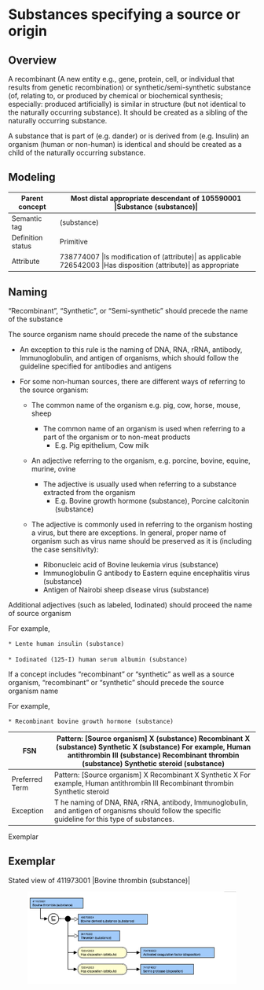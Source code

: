 # Substances specifying a source or origin

## Overview

A recombinant (A new entity e.g., gene, protein, cell, or individual that results from genetic recombination) or synthetic/semi-synthetic substance (of, relating to, or produced by chemical or biochemical synthesis; especially: produced artificially) is similar in structure (but not identical to the naturally occurring substance). It should be created as a sibling of the naturally occurring substance.

A substance that is part of (e.g. dander) or is derived from (e.g. Insulin) an organism (human or non-human) is identical and should be created as a child of the naturally occurring substance.

## Modeling

| Parent concept | Most distal appropriate descendant of 105590001 \|Substance (substance)\| |
|---|---|
| Semantic tag | (substance) |
| Definition status | Primitive |
| Attribute | 738774007 \|Is modification of (attribute)\| as applicable 726542003 \|Has disposition (attribute)\| as appropriate |

## Naming

“Recombinant”, “Synthetic”, or “Semi-synthetic” should precede the name of the substance

The source organism name should precede the name of the substance

  * An exception to this rule is the naming of DNA, RNA, rRNA, antibody, Immunoglobulin, and antigen of organisms, which should follow the guideline specified for antibodies and antigens

  * For some non-human sources, there are different ways of referring to the source organism:

    * The common name of the organism e.g. pig, cow, horse, mouse, sheep

      * The common name of an organism is used when referring to a part of the organism or to non-meat products
        * E.g. Pig epithelium, Cow milk
    * An adjective referring to the organism, e.g. porcine, bovine, equine, murine, ovine

      * The adjective is usually used when referring to a substance extracted from the organism
        * E.g. Bovine growth hormone (substance), Porcine calcitonin (substance)
    * The adjective is commonly used in referring to the organism hosting a virus, but there are exceptions. In general, proper name of organism such as virus name should be preserved as it is (including the case sensitivity):
      * Ribonucleic acid of Bovine leukemia virus (substance)
      * Immunoglobulin G antibody to Eastern equine encephalitis virus (substance)
      * Antigen of Nairobi sheep disease virus (substance)

Additional adjectives (such as labeled, Iodinated) should proceed the name of source organism

For example,

    * Lente human insulin (substance)

    * Iodinated (125-I) human serum albumin (substance)

If a concept includes “recombinant” or “synthetic” as well as a source organism, “recombinant” or “synthetic” should precede the source organism name

For example,

    * Recombinant bovine growth hormone (substance)

| FSN | Pattern: [Source organism] X (substance) Recombinant X (substance) Synthetic X (substance) For example, Human antithrombin III (substance) Recombinant thrombin (substance) Synthetic steroid (substance) |
|---|---|
| Preferred Term | Pattern: [Source organism] X Recombinant X Synthetic X For example, Human antithrombin III Recombinant thrombin Synthetic steroid |
| Exception | T he naming of DNA, RNA, rRNA, antibody, Immunoglobulin, and antigen of organisms should follow the specific guideline for this type of substances. |

Exemplar

## Exemplar

Stated view of 411973001 |Bovine thrombin (substance)|

<figure><img src="images/174691625.png" alt="" title=""></figure>

  

  

  

  

